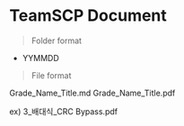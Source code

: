 ﻿# TeamSCP Document

> Folder format

- YYMMDD	

> File format

Grade_Name_Title.md
Grade_Name_Title.pdf

ex) 3_배대식_CRC Bypass.pdf
